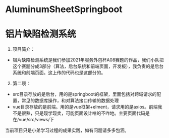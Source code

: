 # AluminumSheetSpringboot
铝片缺陷检测系统
=================
1. 项目简介：
  - 铝片缺陷检测系统是我们参加2021年服务外包杯A08赛题的作品，我们小队把这个赛题分成3部分（算法，后台系统和前端页面，开发板），我负责的是后台系统和前端页面。这上传的代码也是这部分的。
2. 第二项：
  - src目录存放的是后台，用的是springboot的框架，里面包括对跨域请求的配置，常见的数据库操作，和对算法接口传输的数据处理
  - vue目录存放的是前端。用的是vue框架+elment，请求用的是axios。前端我不是很熟，只是现学现卖，可能页面设计啥的不咋地。主要页面代码是在/vue/src/views/下
 
 当前项目只是小弟学习过程的成果实践，如有问题请多多包涵。
